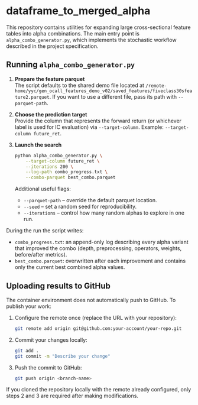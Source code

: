 # dataframe_to_merged_alpha

This repository contains utilities for expanding large cross-sectional feature tables into alpha combinations.  The main entry point is `alpha_combo_generator.py`, which implements the stochastic workflow described in the project specification.

## Running `alpha_combo_generator.py`

1. **Prepare the feature parquet**  
   The script defaults to the shared demo file located at
   `/remote-home/yyc/gen_ocall_features_demo_v02/saved_features/fiveclass30sfeature2.parquet`.  If you want to use a different file, pass its path with `--parquet-path`.

2. **Choose the prediction target**  
   Provide the column that represents the forward return (or whichever label is used for IC evaluation) via `--target-column`.  Example: `--target-column future_ret`.

3. **Launch the search**  
   ```bash
   python alpha_combo_generator.py \
       --target-column future_ret \
       --iterations 200 \
       --log-path combo_progress.txt \
       --combo-parquet best_combo.parquet
   ```
   Additional useful flags:
   - `--parquet-path` – override the default parquet location.
   - `--seed` – set a random seed for reproducibility.
   - `--iterations` – control how many random alphas to explore in one run.

During the run the script writes:
- `combo_progress.txt`: an append-only log describing every alpha variant that improved the combo (depth, preprocessing, operators, weights, before/after metrics).
- `best_combo.parquet`: overwritten after each improvement and contains only the current best combined alpha values.

## Uploading results to GitHub

The container environment does not automatically push to GitHub.  To publish your work:

1. Configure the remote once (replace the URL with your repository):
   ```bash
   git remote add origin git@github.com:your-account/your-repo.git
   ```

2. Commit your changes locally:
   ```bash
   git add .
   git commit -m "Describe your change"
   ```

3. Push the commit to GitHub:
   ```bash
   git push origin <branch-name>
   ```

If you cloned the repository locally with the remote already configured, only steps 2 and 3 are required after making modifications.

